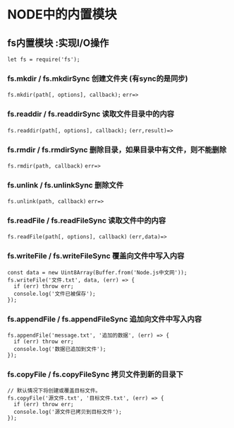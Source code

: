 # NODE中的内置模块

## fs内置模块 :实现I/O操作
`let fs = require('fs');`

### fs.mkdir / fs.mkdirSync     创建文件夹  (有sync的是同步)

`fs.mkdir(path[, options], callback);`
`err=>`

### fs.readdir / fs.readdirSync    读取文件目录中的内容

`fs.readdir(path[, options], callback);`
`(err,result)=>`


### fs.rmdir / fs.rmdirSync    删除目录，如果目录中有文件，则不能删除

`fs.rmdir(path, callback)`
`err=>`

### fs.unlink / fs.unlinkSync  删除文件

`fs.unlink(path, callback)`
`err=>`

### fs.readFile / fs.readFileSync    读取文件中的内容

`fs.readFile(path[, options], callback)`
`(err,data)=>`

### fs.writeFile / fs.writeFileSync    覆盖向文件中写入内容

```
const data = new Uint8Array(Buffer.from('Node.js中文网'));
fs.writeFile('文件.txt', data, (err) => {
  if (err) throw err;
  console.log('文件已被保存');
});
```

### fs.appendFile / fs.appendFileSync    追加向文件中写入内容

```
fs.appendFile('message.txt', '追加的数据', (err) => {
  if (err) throw err;
  console.log('数据已追加到文件');
});
```

### fs.copyFile / fs.copyFileSync    拷贝文件到新的目录下

```
// 默认情况下将创建或覆盖目标文件。
fs.copyFile('源文件.txt', '目标文件.txt', (err) => {
  if (err) throw err;
  console.log('源文件已拷贝到目标文件');
});
```

